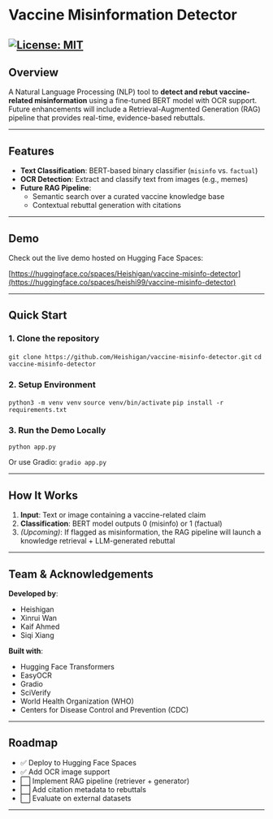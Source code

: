 # Vaccine Misinformation Detector

[![License: MIT](https://img.shields.io/badge/License-MIT-blue.svg)](#license)  
---

## Overview

A Natural Language Processing (NLP) tool to **detect and rebut vaccine-related misinformation** using a fine-tuned BERT model with OCR support. Future enhancements will include a Retrieval-Augmented Generation (RAG) pipeline that provides real-time, evidence-based rebuttals.

---

## Features

- **Text Classification**: BERT-based binary classifier (`misinfo` vs. `factual`)
- **OCR Detection**: Extract and classify text from images (e.g., memes)
- **Future RAG Pipeline**:
  - Semantic search over a curated vaccine knowledge base
  - Contextual rebuttal generation with citations

---

##  Demo

Check out the live demo hosted on Hugging Face Spaces:

 [https://huggingface.co/spaces/Heishigan/vaccine-misinfo-detector](https://huggingface.co/spaces/heishi99/vaccine-misinfo-detector)

---

## Quick Start

### 1. Clone the repository
```git clone https://github.com/Heishigan/vaccine-misinfo-detector.git```
```cd vaccine-misinfo-detector```


### 2. Setup Environment
```python3 -m venv venv```
```source venv/bin/activate```
```pip install -r requirements.txt```


### 3. Run the Demo Locally
```python app.py```

Or use Gradio:
```gradio app.py```

---

## How It Works

1. **Input**: Text or image containing a vaccine-related claim
2. **Classification**: BERT model outputs 0 (misinfo) or 1 (factual)
3. *(Upcoming)*: If flagged as misinformation, the RAG pipeline will launch a knowledge retrieval + LLM-generated rebuttal

---

## Team & Acknowledgements

**Developed by**:
- Heishigan
- Xinrui Wan
- Kaif Ahmed
- Siqi Xiang

**Built with**:
- Hugging Face Transformers
- EasyOCR
- Gradio
- SciVerify
- World Health Organization (WHO)
- Centers for Disease Control and Prevention (CDC)

---

## Roadmap

- ✅ Deploy to Hugging Face Spaces
- ✅ Add OCR image support
- ⬜ Implement RAG pipeline (retriever + generator)
- ⬜ Add citation metadata to rebuttals
- ⬜ Evaluate on external datasets

---

